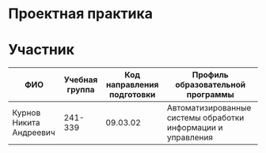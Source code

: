 # Проектная практика
# Участник
| ФИО | Учебная группа | Код направления подготовки | Профиль образовательной программы |
| - | - | - | - |
| Курнов Никита Андреевич | 241-339 | 09.03.02 | Автоматизированные системы обработки информации и управления |
